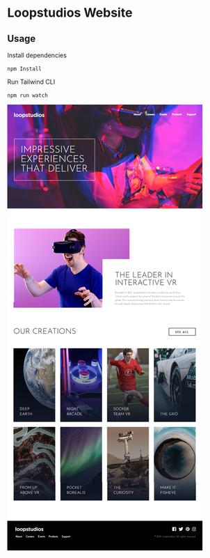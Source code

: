 # Loopstudios Website


## Usage

Install dependencies

```
npm Install
```

Run Tailwind CLI

```
npm run watch
```

![Alt text](images/loopstudios.png)

